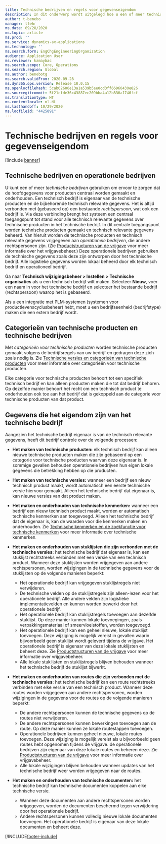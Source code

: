```yaml
---
title: Technische bedrijven en regels voor gegevenseigendom
description: In dit onderwerp wordt uitgelegd hoe u een of meer technische bedrijven kunt gebruiken om ervoor te zorgen dat de hoofdgegevens voor producten centraal worden gemaakt en onderhouden. Een technisch bedrijf staat voor het bedrijf dat eigenaar is van de technische producten en de technisch relevante gegevens.
author: t-benebo
manager: tfehr
ms.date: 09/28/2020
ms.topic: article
ms.prod: ''
ms.service: dynamics-ax-applications
ms.technology: ''
ms.search.form: EngChgEngineeringOrganization
audience: Application User
ms.reviewer: kamaybac
ms.search.scope: Core, Operations
ms.search.region: Global
ms.author: benebotg
ms.search.validFrom: 2020-09-28
ms.dyn365.ops.version: Release 10.0.15
ms.openlocfilehash: 5cab02600e13a1a539b5ae0cd3ff66960430e826
ms.sourcegitcommit: 5f21cfde36c43887ec209bba4a12b830a1746fcf
ms.translationtype: HT
ms.contentlocale: nl-NL
ms.lasthandoff: 10/29/2020
ms.locfileid: "4425891"
---
```

# <a name="engineering-companies-and-data-ownership-rules"></a>Technische bedrijven en regels voor gegevenseigendom

[!include [banner](../includes/banner.md)]

## <a name="engineering-companies-and-operational-companies"></a>Technische bedrijven en operationele bedrijven

U kunt een of meer *technische bedrijven* gebruiken om ervoor te zorgen dat de hoofdgegevens voor producten centraal worden gemaakt en onderhouden. Een technisch bedrijf is eigenaar van de technische producten en de bijbehorende technisch relevante gegevens. Het is altijd verbonden met (gebaseerd op) een bestaande *rechtspersoon*, wat ook een bedrijf is. Via deze verbinding brengt het systeem een centraal toegangspunt tot stand voor alle technisch relevante gegevens over technische producten in het technische bedrijf. In dit centrale toegangspunt worden technische producten gemaakt en technisch relevante gegevens beheerd. Van hieruit worden de technische producten en technisch relevante gegevens vrijgegeven aan *operationele bedrijven*, die andere rechtspersonen zijn. (Zie [Productstructuren van de vrijgave](release-product-structure.md) voor meer informatie over het vrijgavebeheer.) Deze operationele bedrijven gebruiken de technische gegevens zoals deze zijn ontworpen door het technische bedrijf. Alle logistieke gegevens worden lokaal beheerd door elk technisch bedrijf en operationeel bedrijf.

Ga naar **Technisch wijzigingsbeheer \> Instellen \> Technische organisaties** als u een technisch bedrijf wilt maken. Selecteer **Nieuw**, voer een naam in voor het technische bedrijf en selecteer het bestaande bedrijf (rechtspersoon) waarop het is gebaseerd.

Als u een integratie met PLM-systemen (systemen voor productlevenscyclusbeheer) hebt, moet u een bedrijfseenheid (bedrijfstype) maken die een extern bedrijf wordt.

## <a name="engineering-product-categories-and-engineering-companies"></a>Categorieën van technische producten en technische bedrijven

Met *categorieën voor technische producten* worden technische producten gemaakt volgens de bedrijfsregels van uw bedrijf en gedragen deze zich zoals nodig is. Zie [Technische versies en categorieën van technische producten](engineering-versions-product-category.md) voor meer informatie over categorieën voor technische producten.

Elke categorie voor technische producten behoort tot een specifiek technisch bedrijf en kan alleen producten maken die tot dat bedrijf behoren. Op dezelfde manier behoort het recht om een technisch product te onderhouden ook toe aan het bedrijf dat is gekoppeld aan de categorie voor technische producten van dat product.

## <a name="data-that-is-owned-by-the-engineering-company"></a>Gegevens die het eigendom zijn van het technische bedrijf

Aangezien het technische bedrijf eigenaar is van de technisch relevante gegevens, heeft dit bedrijf controle over de volgende processen:

- **Het maken van technische producten:** elk technisch bedrijf kan alleen nieuwe technische producten maken die zijn gebaseerd op een categorie voor technische producten waarvan deze eigenaar is. In sommige gevallen behouden operationele bedrijven hun eigen lokale gegevens die betrekking hebben op die producten.
- **Het maken van technische versies:** wanneer een bedrijf een nieuw technisch product maakt, wordt automatisch een eerste technische versie hiervoor gemaakt. Alleen het technische bedrijf dat eigenaar is, kan nieuwe versies van dat product maken.
- **Het maken en onderhouden van technische kenmerken:** wanneer een bedrijf een nieuw technisch product maakt, worden er automatisch technische kenmerken aan toegevoegd. Alleen het technische bedrijf dat de eigenaar is, kan de waarden voor die kenmerken maken en onderhouden. Zie [Technische kenmerken en de zoekfunctie voor technische kenmerken](engineering-attributes-and-search.md) voor meer informatie over technische kenmerken.
- **Het maken en onderhouden van stuklijsten die zijn verbonden met de technische versies:** het technische bedrijf dat eigenaar is, kan een stuklijst rechtstreeks verbinden met een versie van een technisch product. Wanneer deze stuklijsten worden vrijgegeven aan andere rechtspersonen, worden wijzigingen in de technische gegevens voor de stuklijsten op de volgende manieren beperkt:

    - Het operationele bedrijf kan vrijgegeven stuklijstregels niet verwijderen.
    - De technische velden op de stuklijstregels zijn alleen-lezen voor het operationele bedrijf. Alle andere velden zijn logistieke implementatievelden en kunnen worden bewerkt door het operationele bedrijf.
    - Het operationele bedrijf kan stuklijstregels toevoegen aan dezelfde stuklijst. Op deze manier kunnen lokale toevoegingen, zoals verpakkingsmateriaal of smeervloeistoffen, worden toegevoegd.
    - Het operationele bedrijf kan een geheel nieuwe, lokale stuklijst toevoegen. Deze wijziging is mogelijk vereist in gevallen waarin bijvoorbeeld geen stuklijst wordt geleverd tijdens de vrijgave. Het operationele bedrijf is eigenaar van deze lokale stuklijsten en beheert deze. Zie [Productstructuren van de vrijgave](release-product-structure.md) voor meer informatie over vrijgavebeheer.
    - Alle lokale stuklijsten en stuklijstregels blijven behouden wanneer het technische bedrijf de stuklijst bijwerkt.

- **Het maken en onderhouden van routes die zijn verbonden met de technische versies:** het technische bedrijf kan een route rechtstreeks verbinden met elke versie van een technisch product. Wanneer deze routes worden vrijgegeven aan andere rechtspersonen, worden wijzigingen in de gegevens voor de routes op de volgende manieren beperkt:

    - De andere rechtspersonen kunnen de technische gegevens op de routes niet verwijderen.
    - De andere rechtspersonen kunnen bewerkingen toevoegen aan de route. Op deze manier kunnen ze lokale routestappen toevoegen.
    - Operationele bedrijven kunnen geheel nieuwe, lokale routes toevoegen. Deze wijziging is mogelijk vereist als u bijvoorbeeld geen routes hebt opgenomen tijdens de vrijgave. de operationele bedrijven zijn eigenaar van deze lokale routes en beheren deze. Zie [Productstructuren van de vrijgave](release-product-structure.md) voor meer informatie over vrijgavebeheer.
    - Alle lokale wijzigingen blijven behouden wanneer updates van het technische bedrijf weer worden vrijgegeven naar de routes.

- **Het maken en onderhouden van technische documenten:** het technische bedrijf kan technische documenten koppelen aan elke technische versie.

    - Wanneer deze documenten aan andere rechtspersonen worden vrijgegeven, worden de documenten beschermd tegen verwijdering door het operationele bedrijf.
    - Andere rechtspersonen kunnen volledig nieuwe lokale documenten toevoegen. Het operationele bedrijf is eigenaar van deze lokale documenten en beheert deze.


[!INCLUDE[footer-include](../../includes/footer-banner.md)]